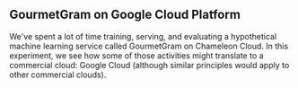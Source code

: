 ## GourmetGram on Google Cloud Platform

We've spent a lot of time training, serving, and evaluating a hypothetical machine learning service called GourmetGram on Chameleon Cloud. In this experiment, we see how some of those activities might translate to a commercial cloud: Google Cloud (although similar principles would apply to other commercial clouds).
